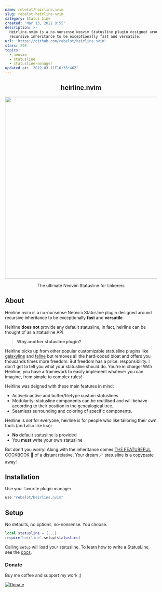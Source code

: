 ```yaml
---
name: rebelot/heirline.nvim
slug: rebelot-heirline-nvim
category: Status Line
created: 'Mar 13, 2022 8:55'
description: >-
  Heirline.nvim is a no-nonsense Neovim Statusline plugin designed around
  recursive inheritance to be exceptionally fast and versatile.
url: 'https://github.com/rebelot/heirline.nvim'
stars: 208
topics:
  - neovim
  - statusline
  - statusline-manager
updated_at: '2022-03-11T16:33:46Z'
---
```

<p align="center">
  <h2 align="center">heirline.nvim</h2>
</p>
<p align="center">
  <img src="heirline.png" width="600" >
</p>
<p align="center">The ultimate Neovim Statusline for tinkerers</p>

## About

Heirline.nvim is a no-nonsense Neovim Statusline plugin designed around
recursive inheritance to be exceptionally **fast** and **versatile**.

Heirline **does not** provide any default statusline, in fact, heirline can be
thought of as a statusline API.

> **Why another statusline plugin?**

Heirline picks up from other popular customizable statusline plugins like
[galaxyline](https://github.com/NTBBloodbath/galaxyline.nvim) and
[feline](https://github.com/feline-nvim/feline.nvim) but removes all the
hard-coded bloat and offers you thousands times more freedom. But freedom has a
price: responsibility. I don't get to tell you what your statusline should do.
You're in charge! With Heirline, you have a framework to easily implement
whatever you can imagine, from simple to complex rules!

Heirline was deigned with these main features in mind:

*   Active/inactive and buffer/filetype custom statuslines.
*   Modularity: statusline components can be reutilised and will behave according to their position in the genealogical tree.
*   Seamless surrounding and coloring of specific components.

Heirline is *not* for everyone, heirline is for people who like tailoring their own tools (and also like lua):

*   **No** default statusline is provided
*   You **must** write your own statusline

But don't you worry! Along with the inheritance comes [THE FEATUREFUL COOKBOOK](cookbook.md) 📖
of a distant relative. Your dream 🪄 statusline is a
copypaste away!

## Installation

Use your favorite plugin manager

```lua
use "rebelot/heirline.nvim"
```

## Setup

No defaults, no options, no-nonsense. You choose.

```lua
local statusline = {...}
require'heirline'.setup(statusline)
```

Calling `setup` will load your statusline. To learn how to write a StatusLine, see the [docs](cookbook.md).

### Donate

Buy me coffee and support my work ;)

[![Donate](https://img.shields.io/badge/Donate-PayPal-green.svg)](https://www.paypal.com/donate/?business=VNQPHGW4JEM3S\&no_recurring=0\&item_name=Buy+me+coffee+and+support+my+work+%3B%29\&currency_code=EUR)
